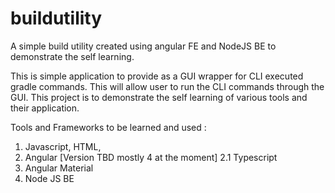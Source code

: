 # buildutility
A simple build utility created using angular FE and NodeJS BE to demonstrate the self learning.

This is simple application to provide as a GUI wrapper for CLI executed gradle commands. This will allow user to run the CLI commands through
the GUI. This project is to demonstrate the self learning of various tools and their application.

Tools and Frameworks to be learned and used :
1. Javascript, HTML, 
2. Angular [Version TBD mostly 4 at the moment]
  2.1 Typescript
3. Angular Material  
4. Node JS BE


